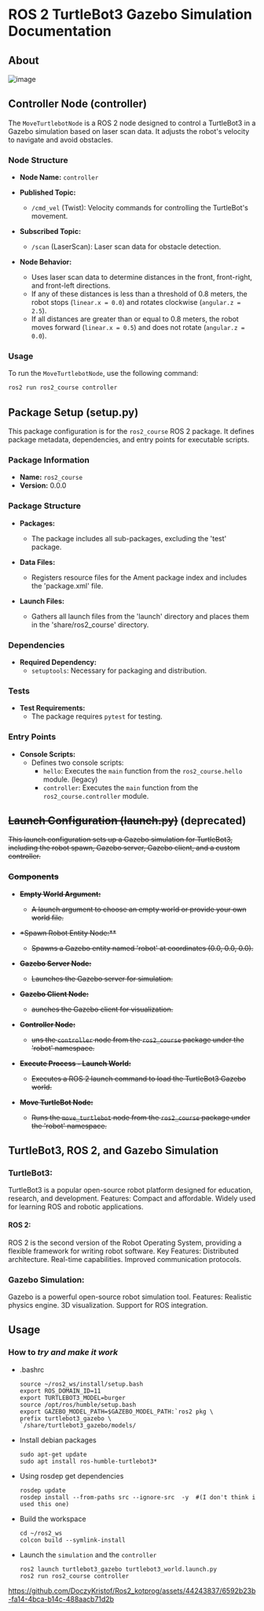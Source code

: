 # ROS 2 TurtleBot3 Gazebo Simulation Documentation
## About

![image](https://github.com/DoczyKristof/Ros2_kotprog/assets/44243837/02a05edd-119d-46d5-91b8-a8adca719538)

## Controller Node (controller)

The `MoveTurtlebotNode` is a ROS 2 node designed to control a TurtleBot3 in a Gazebo simulation based on laser scan data. It adjusts the robot's velocity to navigate and avoid obstacles.

### Node Structure

- **Node Name:** `controller`
- **Published Topic:**
  - `/cmd_vel` (Twist): Velocity commands for controlling the TurtleBot's movement.

- **Subscribed Topic:**
  - `/scan` (LaserScan): Laser scan data for obstacle detection.

- **Node Behavior:**
  - Uses laser scan data to determine distances in the front, front-right, and front-left directions.
  - If any of these distances is less than a threshold of 0.8 meters, the robot stops (`linear.x = 0.0`) and rotates clockwise (`angular.z = 2.5`).
  - If all distances are greater than or equal to 0.8 meters, the robot moves forward (`linear.x = 0.5`) and does not rotate (`angular.z = 0.0`).

### Usage

To run the `MoveTurtlebotNode`, use the following command:

```bash
ros2 run ros2_course controller
```

## Package Setup (setup.py)

This package configuration is for the `ros2_course` ROS 2 package. It defines package metadata, dependencies, and entry points for executable scripts.

### Package Information

- **Name:** `ros2_course`
- **Version:** 0.0.0

### Package Structure

- **Packages:**
  - The package includes all sub-packages, excluding the 'test' package.

- **Data Files:**
  - Registers resource files for the Ament package index and includes the 'package.xml' file.

- **Launch Files:**
  - Gathers all launch files from the 'launch' directory and places them in the 'share/ros2_course' directory.

### Dependencies

- **Required Dependency:**
  - `setuptools`: Necessary for packaging and distribution.

### Tests

- **Test Requirements:**
  - The package requires `pytest` for testing.

### Entry Points

- **Console Scripts:**
  - Defines two console scripts:
    - `hello`: Executes the `main` function from the `ros2_course.hello` module. (legacy)
    - `controller`: Executes the `main` function from the `ros2_course.controller` module.

## ~~Launch Configuration (launch.py)~~ (deprecated)

~~This launch configuration sets up a Gazebo simulation for TurtleBot3, including the robot spawn, Gazebo server, Gazebo client, and a custom controller.~~

### ~~Components~~

- ~~**Empty World Argument:**~~
  - ~~A launch argument to choose an empty world or provide your own world file.~~

- ~~*Spawn Robot Entity Node:**~~
  - ~~Spawns a Gazebo entity named 'robot' at coordinates (0.0, 0.0, 0.0).~~

- ~~**Gazebo Server Node:**~~
  - ~~Launches the Gazebo server for simulation.~~

- ~~**Gazebo Client Node:**~~
  - ~~aunches the Gazebo client for visualization.~~

- ~~**Controller Node:**~~
  - ~~uns the `controller` node from the `ros2_course` package under the 'robot' namespace.~~

- ~~**Execute Process - Launch World:**~~
  - ~~Executes a ROS 2 launch command to load the TurtleBot3 Gazebo world.~~

- ~~**Move TurtleBot Node:**~~
  - ~~Runs the `move_turtlebot` node from the `ros2_course` package under the 'robot' namespace.~~


## TurtleBot3, ROS 2, and Gazebo Simulation
### TurtleBot3:
TurtleBot3 is a popular open-source robot platform designed for education, research, and development.
Features:
Compact and affordable.
Widely used for learning ROS and robotic applications.
#### ROS 2:
ROS 2 is the second version of the Robot Operating System, providing a flexible framework for writing robot software.
Key Features:
Distributed architecture.
Real-time capabilities.
Improved communication protocols.
### Gazebo Simulation:
Gazebo is a powerful open-source robot simulation tool.
Features:
Realistic physics engine.
3D visualization.
Support for ROS integration.

## Usage

### How to *try and make it work*

- .bashrc
      
      source ~/ros2_ws/install/setup.bash
      export ROS_DOMAIN_ID=11
      export TURTLEBOT3_MODEL=burger
      source /opt/ros/humble/setup.bash
      export GAZEBO_MODEL_PATH=$GAZEBO_MODEL_PATH:`ros2 pkg \
      prefix turtlebot3_gazebo \
      `/share/turtlebot3_gazebo/models/

- Install debian packages
  
      sudo apt-get update
      sudo apt install ros-humble-turtlebot3*

- Using rosdep get dependencies

      rosdep update
      rosdep install --from-paths src --ignore-src  -y  #(I don't think i used this one)

- Build the workspace

      cd ~/ros2_ws
      colcon build --symlink-install

- Launch the `simulation` and the `controller`
      
      ros2 launch turtlebot3_gazebo turtlebot3_world.launch.py
      ros2 run ros2_course controller

      



https://github.com/DoczyKristof/Ros2_kotprog/assets/44243837/6592b23b-fa14-4bca-b14c-488aacb71d2b


